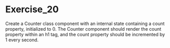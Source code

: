 # Exercise_20

Create a Counter class component with an internal state containing a count property, initialized to 0. The Counter component should render the count property within an h1 tag, and the count property should be incremented by 1 every second.
